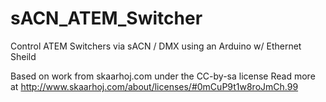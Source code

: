 # sACN_ATEM_Switcher
Control ATEM Switchers via sACN / DMX using an Arduino w/ Ethernet Sheild

Based on work from skaarhoj.com under the CC-by-sa license
Read more at http://www.skaarhoj.com/about/licenses/#0mCuP9t1w8roJmCh.99

